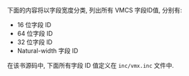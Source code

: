
下面的内容将以字段宽度分类, 列出所有 VMCS 字段ID值, 分别有:

- 16 位字段 ID
- 64 位字段 ID
- 32 位字段 ID
- Natural-width 字段 ID

在该书源码中, 下面所有字段 ID 值定义在 `inc/vmx.inc` 文件中.